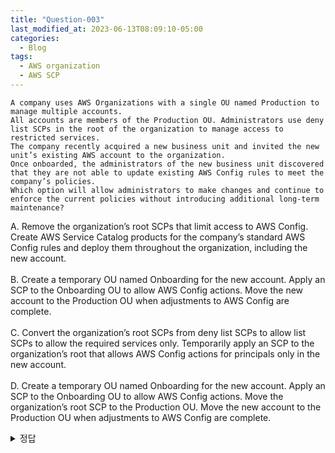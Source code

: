 ```yaml
---
title: "Question-003"
last_modified_at: 2023-06-13T08:09:10-05:00
categories:
  - Blog
tags:
  - AWS organization
  - AWS SCP
---
```


```
A company uses AWS Organizations with a single OU named Production to manage multiple accounts.  
All accounts are members of the Production OU. Administrators use deny list SCPs in the root of the organization to manage access to restricted services.  
The company recently acquired a new business unit and invited the new unit’s existing AWS account to the organization.
Once onboarded, the administrators of the new business unit discovered that they are not able to update existing AWS Config rules to meet the company’s policies.  
Which option will allow administrators to make changes and continue to enforce the current policies without introducing additional long-term maintenance?
```

A. Remove the organization’s root SCPs that limit access to AWS Config. Create AWS Service Catalog products for the company’s standard AWS Config rules and deploy them throughout the organization, including the new account.  
<br/>
B. Create a temporary OU named Onboarding for the new account. Apply an SCP to the Onboarding OU to allow AWS Config actions. Move the new account to the Production OU when adjustments to AWS Config are complete.  
<br/>
C. Convert the organization’s root SCPs from deny list SCPs to allow list SCPs to allow the required services only. Temporarily apply an SCP to the organization’s root that allows AWS Config actions for principals only in the new account.  
<br/>
D. Create a temporary OU named Onboarding for the new account. Apply an SCP to the Onboarding OU to allow AWS Config actions. Move the organization’s root SCP to the Production OU. Move the new account to the Production OU when adjustments to AWS Config are complete.
<br/>

<details>
  <summary>정답</summary>
  B (Site), D(Community)<br/>
  문제풀이 사이트에서는 B로 기술하고 있으나, 커뮤니티에서는 D가 압도적임.  
  <br/>
  SCP (Service control policy: 서비스 제어정책)  
  - 조직의 권한을 관리하는데 사용할 수 있는 조직정책 유형임. 
  - SCP는 조직의 모든 계정에 사용 가능한 최대 권한을 중앙에서 관리한다.  
  - SCP를 사용하면 조직의 엑세스 제어 지침에 따라 계정을 유지할 수 있음  
</deatils>
